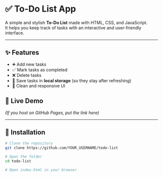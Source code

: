 # ✅ To-Do List App

A simple and stylish **To-Do List** made with HTML, CSS, and JavaScript.  
It helps you keep track of tasks with an interactive and user-friendly interface.

---

## ✨ Features
- ➕ Add new tasks
- ✅ Mark tasks as completed
- ❌ Delete tasks
- 💾 Save tasks in **local storage** (so they stay after refreshing)
- 🎨 Clean and responsive UI



## 🚀 Live Demo
*(If you host on GitHub Pages, put the link here)*

---

## 📂 Installation
```bash
# Clone the repository
git clone https://github.com/YOUR_USERNAME/todo-list

# Open the folder
cd todo-list

# Open index.html in your browser
